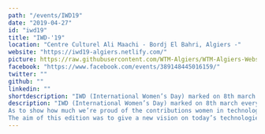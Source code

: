 ```yaml
---
path: "/events/IWD19"
date: "2019-04-27"
id: "iwd19"
title: "IWD-'19"
location: "Centre Culturel Ali Maachi - Bordj El Bahri, Algiers -"
website: "https://iwd19-algiers.netlify.com/"
picture: https://raw.githubusercontent.com/WTM-Algiers/WTM-Algiers-Website/master/src/images/events/IWD.jpeg
facebook: "https://www.facebook.com/events/389148445016159/"
twitter: ""
github: ""
linkedin: ""
shortdescription: "IWD (International Women’s Day) marked on 8th march every year. An international day celebrating women’s economic, political and social achievements. The aim of this edition was to give a new vision on today’s technologies and evolve the algerian concepts and habits of the lean consumption in terms of technologies."
description: "IWD (International Women’s Day) marked on 8th march every year. An international day celebrating women’s economic, political and social achievements. 
As to show how much we’re proud of the contributions women in technology make across the industry, WTM Algiers like all WTM communities across the globe, as a part of the Women Techmakers program, celebrates this day every year.
The aim of this edition was to give a new vision on today’s technologies and evolve the algerian concepts and habits of the lean consumption in terms of technologies.Through series of inspiring conferences/talks and interesting workshops alongside a design thinking hackathon,  we could host more than 60% of women attendee."
---
```

